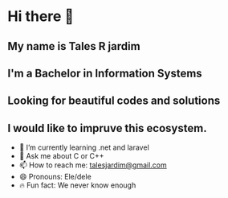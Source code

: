 # Hi there 👋
## My name is Tales R jardim
## I'm a Bachelor in Information Systems
## Looking for beautiful codes and solutions
## I would like to impruve this ecosystem.

- 📘 I’m currently learning .net and laravel
- 🙋 Ask me about C or C++
- 📫 How to reach me: talesjardim@gmail.com
- 😄 Pronouns: Ele/dele
- 🔥 Fun fact: We never know enough
